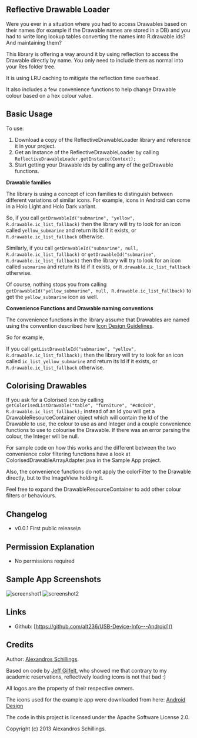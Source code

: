 Reflective Drawable Loader-----------Were you ever in a situation where you had to access Drawables based on their names (for example if the Drawable names are stored in a DB) and you had to write long lookup tables converting the names into R.drawable.ids? And maintaining them?This library is offering a way around it by using reflection to access the Drawable directly by name. You only need to include them as normal into your Res folder tree.It is using LRU caching to mitigate the reflection time overhead.It also includes a few convenience functions to help change Drawable colour based on a hex colour value. Basic Usage-----------To use:1. Download a copy of the ReflectiveDrawableLoader library and reference it in your project.2. Get an Instance of the ReflectiveDrawableLoader by calling `ReflectiveDrawableLoader.getInstance(Context);`3. Start getting your Drawable ids by calling  any of the getDrawable functions. <b>Drawable families</b>The library is using a concept of icon families to distinguish between different variations of similar icons.For example, icons in Android can come in a Holo Light and Holo Dark variant.So, if you call `getDrawableId("submarine", "yellow", R.drawable.ic_list_fallback)` then the library will try to look for an icon called `yellow_submarine` and return its Id if it exists, or `R.drawable.ic_list_fallback` otherwise.Similarly, if you call `getDrawableId("submarine", null, R.drawable.ic_list_fallback)` or  `getDrawableId("submarine", R.drawable.ic_list_fallback)` then the library will try to look for an icon called `submarine` and return its Id if it exists, or `R.drawable.ic_list_fallback` otherwise. Of course, nothing stops you from calling  `getDrawableId("yellow_submarine", null, R.drawable.ic_list_fallback)` to get the `yellow_submarine` icon as well.<b>Convenience Functions and Drawable naming conventions</b>The convenience functions in the library assume that Drawables are named using the convention described here [Icon Design Guidelines](http://developer.android.com/guide/practices/ui_guidelines/icon_design.html).So for example,If you call `getListDrawableId("submarine", "yellow", R.drawable.ic_list_fallback);` then the library will try to look for an icon called `ic_list_yellow_submarine` and return its Id if it exists, or `R.drawable.ic_list_fallback` otherwise.Colorising Drawables-----------If you ask for a Colorised Icon by calling `getColorisedListDrawable("table", "furniture", "#c0c0c0", R.drawable.ic_list_fallback);` instead of an Id you will get a DrawableResourceContainer object which will contain the Id of the Drawable to use, the colour to use as and Integer and a couple convenience functions to use to colourise the Drawable. If there was an error parsing the colour, the Integer will be null.For sample code on how this works and the different between the two convenience color filtering functions have a look at ColorisedDrawableArrayAdapter.java in the Sample App project.Also, the convenience functions do not apply the colorFilter to the Drawable directly, but to the ImageView holding it.Feel free to expand the DrawableResourceContainer to add other colour filters or behaviours.Changelog-----------* v0.0.1 First public release\n	Permission Explanation-----------* No permissions required	Sample App Screenshots-----------![screenshot1](https://github.com/alt236/Reflective-Drawable-Loader---Android/raw/master/screenshots/screenshot_1.png)![screenshot2](https://github.com/alt236/Reflective-Drawable-Loader---Android/raw/master/screenshots/screenshot_2.png)Links-----------* Github: [https://github.com/alt236/USB-Device-Info---Android]()Credits-----------Author: [Alexandros Schillings](https://github.com/alt236).Based on code by [Jeff Gilfelt](https://github.com/jgilfelt), who showed me that contrary to my academic reservations, reflectively loading icons is not that bad :)All logos are the property of their respective owners.The icons used for the example app were downloaded from here: [Android Design](http://developer.android.com/design/downloads/index.htm)The code in this project is licensed under the Apache Software License 2.0.Copyright (c) 2013 Alexandros Schillings.